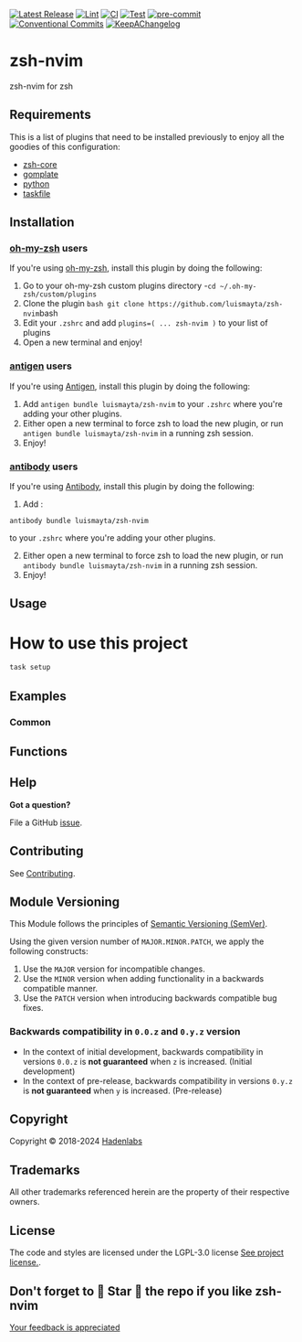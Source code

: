 <!--


  ** DO NOT EDIT THIS FILE
  **
  ** 1) Make all changes to `provision/generator/README.yaml`
  ** 2) Run`task readme` to rebuild this file.
  **
  ** (We maintain HUNDREDS of open source projects. This is how we maintain our sanity.)
  **


  -->

[![Latest Release](https://img.shields.io/github/release/luismayta/zsh-nvim)](https://github.com/luismayta/zsh-nvim/releases) [![Lint](https://img.shields.io/github/workflow/status/luismayta/zsh-nvim/lint-code)](https://github.com/luismayta/zsh-nvim/actions?workflow=lint-code) [![CI](https://img.shields.io/github/workflow/status/luismayta/zsh-nvim/ci)](https://github.com/luismayta/zsh-nvim/actions?workflow=ci) [![Test](https://img.shields.io/github/workflow/status/luismayta/zsh-nvim/test)](https://github.com/luismayta/zsh-nvim/actions?workflow=test) [![pre-commit](https://img.shields.io/badge/pre--commit-enabled-brightgreen?logo=pre-commit&logoColor=white)](https://github.com/pre-commit/pre-commit) [![Conventional Commits](https://img.shields.io/badge/Conventional%20Commits-1.0.0-yellow)](https://conventionalcommits.org) [![KeepAChangelog](https://img.shields.io/badge/changelog-Keep%20a%20Changelog%20v1.0.0-orange)](https://keepachangelog.com)

# zsh-nvim

zsh-nvim for zsh

## Requirements

This is a list of plugins that need to be installed previously to enjoy all the goodies of this configuration:

- [zsh-core](https://github.com/hadenlabs/zsh-core)
- [gomplate](https://github.com/hairyhenderson/gomplate)
- [python](https://www.python.org)
- [taskfile](https://github.com/go-task/task)

## Installation

<!-- Space: Projects -->
<!-- Parent: ZshNvim -->
<!-- Title: Installation Oh-My-Zsh ZshNvim -->
<!-- Label: ZshNvim -->
<!-- Label: Project -->
<!-- Label: Installation -->
<!-- Label: Oh-My-Zsh -->
<!-- Include: docs/disclaimer.md -->
<!-- Include: ac:toc -->

### [oh-my-zsh](https://github.com/ohmyzsh/ohmyzsh) users

If you're using [oh-my-zsh](https://github.com/ohmyzsh/ohmyzsh), install this plugin by doing the following:

1.  Go to your oh-my-zsh custom plugins directory -`cd ~/.oh-my-zsh/custom/plugins`
2.  Clone the plugin `bash git clone https://github.com/luismayta/zsh-nvim`bash
3.  Edit your `.zshrc` and add `plugins=( ... zsh-nvim )` to your list of plugins
4.  Open a new terminal and enjoy!
    <!-- Space: Projects -->
    <!-- Parent: ZshNvim -->
    <!-- Title: Installation Antigen ZshNvim -->
    <!-- Label: ZshNvim -->
    <!-- Label: Project -->
    <!-- Label: Installation -->
    <!-- Label: Antigen -->
    <!-- Include: docs/disclaimer.md -->
    <!-- Include: ac:toc -->

### [antigen](https://github.com/zsh-users/antigen) users

If you're using [Antigen](https://github.com/zsh-users/antigen), install this plugin by doing the following:

1.  Add `antigen bundle luismayta/zsh-nvim` to your `.zshrc` where you're adding your other plugins.
2.  Either open a new terminal to force zsh to load the new plugin, or run `antigen bundle luismayta/zsh-nvim` in a running zsh session.
3.  Enjoy!
    <!-- Space: Projects -->
    <!-- Parent: ZshNvim -->
    <!-- Title: Installation Antibody ZshNvim -->
    <!-- Label: ZshNvim -->
    <!-- Label: Project -->
    <!-- Label: Installation -->
    <!-- Include: docs/disclaimer.md -->
    <!-- Include: ac:toc -->

### [antibody](https://github.com/getantibody/antibody) users

If you're using [Antibody](https://github.com/getantibody/antibody), install this plugin by doing the following:

1. Add :

```{.sourceCode .bash}
antibody bundle luismayta/zsh-nvim
```

to your `.zshrc` where you're adding your other plugins.

2.  Either open a new terminal to force zsh to load the new plugin, or run `antibody bundle luismayta/zsh-nvim` in a running zsh session.
3.  Enjoy!

## Usage

# How to use this project

```bash
task setup
```

## Examples

<!-- Space: Projects -->
<!-- Parent: ZshNvim -->
<!-- Title: Examples ZshNvim -->
<!-- Label: Examples -->
<!-- Include: ./../disclaimer.md -->
<!-- Include: ac:toc -->

### Common

 <!-- Space: Projects -->
<!-- Parent: ZshNvim -->
<!-- Title: Functions ZshNvim -->
<!-- Label: Functions -->
<!-- Include: docs/disclaimer.md -->
<!-- Include: ac:toc -->

## Functions

## Help

**Got a question?**

File a GitHub [issue](https://github.com/luismayta/zsh-nvim/issues).

## Contributing

See [Contributing](./docs/contributing.md).

## Module Versioning

This Module follows the principles of [Semantic Versioning (SemVer)](https://semver.org/).

Using the given version number of `MAJOR.MINOR.PATCH`, we apply the following constructs:

1. Use the `MAJOR` version for incompatible changes.
1. Use the `MINOR` version when adding functionality in a backwards compatible manner.
1. Use the `PATCH` version when introducing backwards compatible bug fixes.

### Backwards compatibility in `0.0.z` and `0.y.z` version

- In the context of initial development, backwards compatibility in versions `0.0.z` is **not guaranteed** when `z` is increased. (Initial development)
- In the context of pre-release, backwards compatibility in versions `0.y.z` is **not guaranteed** when `y` is increased. (Pre-release)

## Copyright

Copyright © 2018-2024 [Hadenlabs](https://hadenlabs.com)

## Trademarks

All other trademarks referenced herein are the property of their respective owners.

## License

The code and styles are licensed under the LGPL-3.0 license [See project license.](LICENSE).

## Don't forget to 🌟 Star 🌟 the repo if you like zsh-nvim

[Your feedback is appreciated](https://github.com/luismayta/zsh-nvim/issues)


<!-- Security scan triggered at 2025-09-02 16:00:16 -->